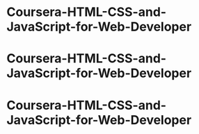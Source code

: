 # Coursera-HTML-CSS-and-JavaScript-for-Web-Developer
# Coursera-HTML-CSS-and-JavaScript-for-Web-Developer
# Coursera-HTML-CSS-and-JavaScript-for-Web-Developer
